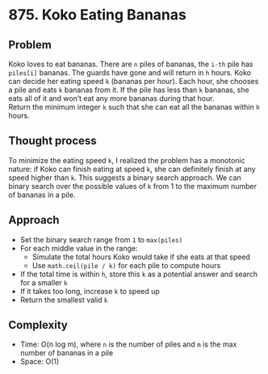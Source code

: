 # 875. Koko Eating Bananas

## Problem  
Koko loves to eat bananas. There are `n` piles of bananas, the `i-th` pile has `piles[i]` bananas. The guards have gone and will return in `h` hours. Koko can decide her eating speed `k` (bananas per hour). Each hour, she chooses a pile and eats `k` bananas from it. If the pile has less than `k` bananas, she eats all of it and won’t eat any more bananas during that hour.  
Return the minimum integer `k` such that she can eat all the bananas within `h` hours.

## Thought process  
To minimize the eating speed `k`, I realized the problem has a monotonic nature: if Koko can finish eating at speed `k`, she can definitely finish at any speed higher than `k`. This suggests a binary search approach. We can binary search over the possible values of `k` from 1 to the maximum number of bananas in a pile.

## Approach  

- Set the binary search range from `1` to `max(piles)`
- For each middle value in the range:
  - Simulate the total hours Koko would take if she eats at that speed
  - Use `math.ceil(pile / k)` for each pile to compute hours
- If the total time is within `h`, store this `k` as a potential answer and search for a smaller `k`
- If it takes too long, increase `k` to speed up
- Return the smallest valid `k`

## Complexity  
- Time: O(n log m), where `n` is the number of piles and `m` is the max number of bananas in a pile  
- Space: O(1)